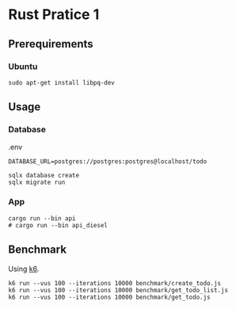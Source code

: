 # Rust Pratice 1

## Prerequirements

### Ubuntu

    sudo apt-get install libpq-dev

## Usage

### Database

.env

```
DATABASE_URL=postgres://postgres:postgres@localhost/todo
```

    sqlx database create
    sqlx migrate run

### App

    cargo run --bin api
    # cargo run --bin api_diesel

## Benchmark

Using [k6](https://github.com/grafana/k6).

    k6 run --vus 100 --iterations 10000 benchmark/create_todo.js
    k6 run --vus 100 --iterations 10000 benchmark/get_todo_list.js
    k6 run --vus 100 --iterations 10000 benchmark/get_todo.js
